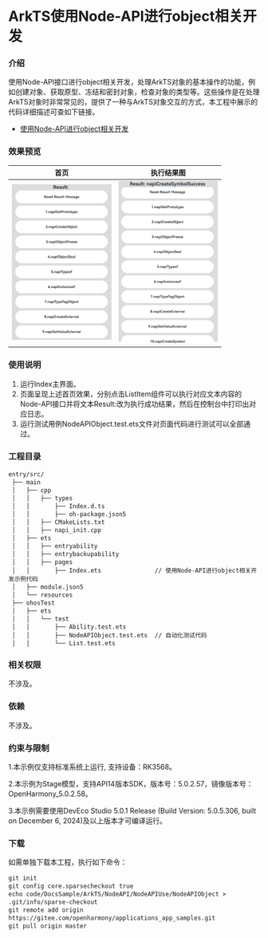 # ArkTS使用Node-API进行object相关开发

### 介绍

使用Node-API接口进行object相关开发，处理ArkTS对象的基本操作的功能，例如创建对象、获取原型、冻结和密封对象，检查对象的类型等。这些操作是在处理ArkTS对象时非常常见的，提供了一种与ArkTS对象交互的方式，本工程中展示的代码详细描述可查如下链接。

- [使用Node-API进行object相关开发](https://docs.openharmony.cn/pages/v5.0/zh-cn/application-dev/napi/use-napi-about-object.md)

### 效果预览

| 首页                                                              | 执行结果图                                                        |
| ----------------------------------------------------------------- | ----------------------------------------------------------------- |
| <img src="./screenshots/NodeAPIObject1.png" style="zoom: 50%;" /> | <img src="./screenshots/NodeAPIObject2.png" style="zoom: 50%;" /> |

### 使用说明

1. 运行Index主界面。
2. 页面呈现上述首页效果，分别点击ListItem组件可以执行对应文本内容的Node-API接口并将文本Result:改为执行成功结果，然后在控制台中打印出对应日志。
3. 运行测试用例NodeAPIObject.test.ets文件对页面代码进行测试可以全部通过。

### 工程目录

```
entry/src/
 ├── main
 │   ├── cpp
 │   │   ├── types
 │   │       ├── Index.d.ts
 │   │       ├── oh-package.json5
 │   │   ├── CMakeLists.txt
 │   │   ├── napi_init.cpp
 │   ├── ets
 │   │   ├── entryability
 │   │   ├── entrybackupability
 │   │   ├── pages
 │   │       ├── Index.ets               // 使用Node-API进行object相关开发示例代码
 │   ├── module.json5
 │   └── resources
 ├── ohosTest
 │   ├── ets
 │   │   └── test
 │   │       ├── Ability.test.ets
 │   │       ├── NodeAPIObject.test.ets  // 自动化测试代码
 │   │       └── List.test.ets
```

### 相关权限

不涉及。

### 依赖

不涉及。

### 约束与限制

1.本示例仅支持标准系统上运行, 支持设备：RK3568。

2.本示例为Stage模型，支持API14版本SDK，版本号：5.0.2.57，镜像版本号：OpenHarmony_5.0.2.58。

3.本示例需要使用DevEco Studio 5.0.1 Release (Build Version: 5.0.5.306, built on December 6, 2024)及以上版本才可编译运行。

### 下载

如需单独下载本工程，执行如下命令：

```
git init
git config core.sparsecheckout true
echo code/DocsSample/ArkTS/NodeAPI/NodeAPIUse/NodeAPIObject > .git/info/sparse-checkout
git remote add origin https://gitee.com/openharmony/applications_app_samples.git
git pull origin master
```
